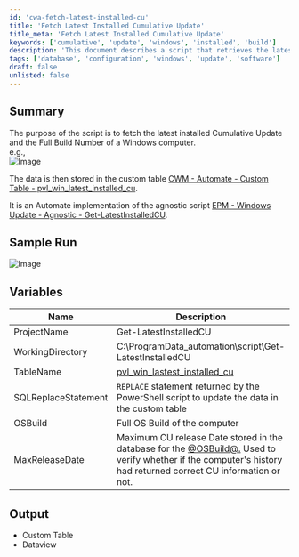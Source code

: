 ```yaml
---
id: 'cwa-fetch-latest-installed-cu'
title: 'Fetch Latest Installed Cumulative Update'
title_meta: 'Fetch Latest Installed Cumulative Update'
keywords: ['cumulative', 'update', 'windows', 'installed', 'build']
description: 'This document describes a script that retrieves the latest installed Cumulative Update and Full Build Number for a Windows computer. The data is stored in a custom table for Automate implementation, providing essential update information for system management.'
tags: ['database', 'configuration', 'windows', 'update', 'software']
draft: false
unlisted: false
---
```

## Summary

The purpose of the script is to fetch the latest installed Cumulative Update and the Full Build Number of a Windows computer.  
e.g.,  
![Image](5078775/docs/12849478/images/18413538)  

The data is then stored in the custom table [CWM - Automate - Custom Table - pvl_win_latest_installed_cu](https://proval.itglue.com/DOC-5078775-12849460).  

It is an Automate implementation of the agnostic script [EPM - Windows Update - Agnostic - Get-LatestInstalledCU](https://proval.itglue.com/DOC-5078775-13046597).  

## Sample Run

![Image](5078775/docs/12849478/images/18285146)  

## Variables

| Name                  | Description                                                                                                                                                   |
|-----------------------|---------------------------------------------------------------------------------------------------------------------------------------------------------------|
| ProjectName           | Get-LatestInstalledCU                                                                                                                                       |
| WorkingDirectory       | C:\ProgramData\_automation\script\Get-LatestInstalledCU                                                                                                     |
| TableName             | [pvl_win_lastest_installed_cu](https://proval.itglue.com/DOC-5078775-12849460)                                                                             |
| SQLReplaceStatement   | `REPLACE` statement returned by the PowerShell script to update the data in the custom table                                                                 |
| OSBuild               | Full OS Build of the computer                                                                                                                                 |
| MaxReleaseDate        | Maximum CU release Date stored in the database for the [@OSBuild@.](http://@OSBuild@.) Used to verify whether if the computer's history had returned correct CU information or not. |

## Output

- Custom Table
- Dataview

